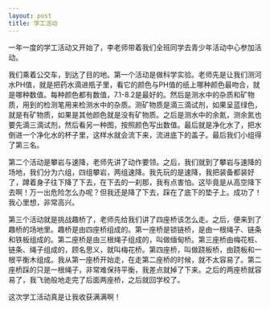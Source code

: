 ```yaml
---
layout: post
title: 学工活动
---
```



一年一度的学工活动又开始了，李老师带着我们全班同学去青少年活动中心参加活动。

我们乘着公交车，到达了目的地。第一个活动是做科学实验。老师先是让我们测河水PH值，就是把药水滴进瓶子里，看它的颜色与PH值的纸上哪种颜色最吻合，就是哪种数值。每种颜色都有数值，7.1-8.2是最好的。然后是测水中的杂质和矿物质，用到的检测笔用来检测水中的杂质。测矿物质是滴三滴试剂，如果呈蓝绿色，就是有矿物质，如果是其他颜色就是没有矿物质。之后是测水中的余氮，测余氮也要先滴三滴试剂，然后看另一种图，按照颜色写出数值。最后就是净化水了，把水倒进一个净化水的杯子里，这样水就会流下来，流进底下的盖子。最后我们小组得了第三名。

第二个活动是攀岩与速降，老师先讲了动作要领。之后，我们就到了攀岩与速降的场地，我们分为六组，四组攀岩，两组速降。我先玩的是速降，我把装备都装好了，蹲着身子往下降了下去，在下去的一刹那，我有点害怕。这毕竟是从高空降下去啊！万一出危险怎么办呢？但我还是降了下去，踩在了底下的垫子上。成功了！我心里想，非常高兴。

第三个活动就是挑战趣桥了，老师先给我们讲了四座桥该怎么走。之后，便来到了趣桥的场地里。趣桥是由四座桥组成的。第一座桥是锁链桥，是由一根绳子、链条和铁板组成的。第二座桥是由三根绳子组成的，叫做缅甸桥。第三座桥由梅花桩、链条、绳子组成的，顾名思义，就叫梅花桥。第四座桥，叫做跷板桥，由跷板和一根平衡木组成。我从第一座桥开始走，在走第二座桥的时候，就不太容易了。第二座桥踩的只是一根绳子，非常难保持平衡，我差点就掉了下来。之后的两座桥就容易了，我飞驰般地走完了后面两座桥，之后就回学校了。

这次学工活动真是让我收获满满啊！
